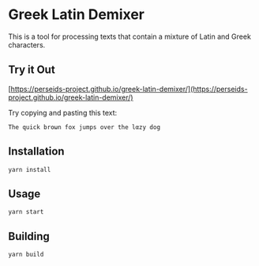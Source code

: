Greek Latin Demixer
===================

This is a tool for processing texts that contain a mixture of Latin and Greek characters.

Try it Out
----------

[https://perseids-project.github.io/greek-latin-demixer/](https://perseids-project.github.io/greek-latin-demixer/)

Try copying and pasting this text:

```
Τhe quick broωn fox jumps over the lαzy dog
```

Installation
------------

`yarn install`

Usage
-----

`yarn start`

Building
--------

`yarn build`
